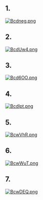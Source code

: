 ## 1.

[![Bcdneg.png](https://s1.ax1x.com/2020/11/04/Bcdneg.png)](https://imgchr.com/i/Bcdneg)







## 2.

[![BcdUw4.png](https://s1.ax1x.com/2020/11/04/BcdUw4.png)](https://imgchr.com/i/BcdUw4)





## 3.

[![Bcd6OO.png](https://s1.ax1x.com/2020/11/04/Bcd6OO.png)](https://imgchr.com/i/Bcd6OO)







## 4.

[![BcdIpt.png](https://s1.ax1x.com/2020/11/04/BcdIpt.png)](https://imgchr.com/i/BcdIpt)











## 5.

[![BcwVhR.png](https://s1.ax1x.com/2020/11/04/BcwVhR.png)](https://imgchr.com/i/BcwVhR)





## 6.

[![BcwWuT.png](https://s1.ax1x.com/2020/11/04/BcwWuT.png)](https://imgchr.com/i/BcwWuT)



## 7.

[![BcwDEQ.png](https://s1.ax1x.com/2020/11/04/BcwDEQ.png)](https://imgchr.com/i/BcwDEQ)